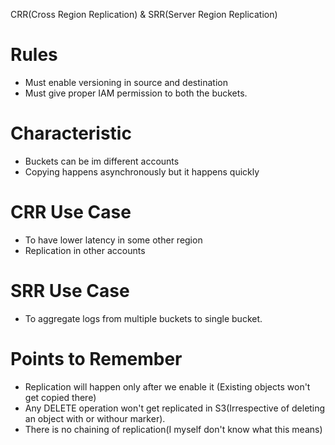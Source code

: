 CRR(Cross Region Replication) & SRR(Server Region Replication)

# Rules
- Must enable versioning in source and destination
- Must give proper IAM permission to both the buckets.

# Characteristic
- Buckets can be im different accounts
- Copying happens asynchronously but it happens quickly

# CRR Use Case
- To have lower latency in some other region
- Replication in other accounts

# SRR Use Case
- To aggregate logs from multiple buckets to single bucket.

# Points to Remember
- Replication will happen only after we enable it (Existing objects won't get copied there)
- Any DELETE operation won't get replicated in S3(Irrespective of deleting an object with or withour marker).
- There is no chaining of replication(I myself don't know what this means)

